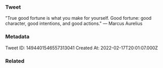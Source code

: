 ### Tweet
"True good fortune is what you make for yourself. Good fortune: good character, good intentions, and good actions." — Marcus Aurelius

### Metadata
Tweet ID: 1494401546557313041
Created At: 2022-02-17T20:01:07.000Z

### Related

